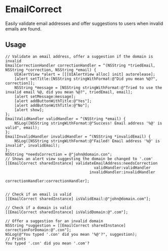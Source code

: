 EmailCorrect
============

Easily validate email addresses and offer suggestions to users when invalid emails are found.

## Usage

	// Validate an email address, offer a suggestion if the domain is invalid
    EmailCorrectionHandler correctionHandler = ^(NSString *triedEmail, NSString *correction, NSString *email) {
		UIAlertView *alert = [[[UIAlertView alloc] init] autorelease];
		[alert setTitle:[NSString stringWithFormat:@"Did you mean %@?", correction]];
		NSString *message = [NSString stringWithFormat:@"Tried to use the invalid email %@, did you mean %@?", triedEmail, email];
		[alert setMessage:message];
		[alert addButtonWithTitle:@"Yes"];
		[alert addButtonWithTitle:@"No"];
		[alert show];
    };
	EmailValidHandler validHandler = ^(NSString *email) {
		NSLog([NSString stringWithFormat:@"Success! Email address '%@' is valid", email);
    };
	EmailInvalidHandler invalidHandler = ^(NSString *invalidEmail) {
		NSLog([NSString stringWithFormat:@"Failed! Email address '%@' is invalid", invalidEmail);
	};
	NSString *needsCorrection = @"john@domain.con";
	// Shows an alert view suggesting the domain be changed to '.com'
    [[EmailCorrect sharedInstance] validateEmailAddress:needsCorrection
                                           validHandler:validHandler
                                         invalidHandler:invalidHandler
                                      correctionHandler:correctionHandler];


	// Check if an email is valid
	[[EmailCorrect sharedInstance] isValidEmail:@"john@domain.com"];

	// Check if a domain is valid
	[[EmailCorrect sharedInstance] isValidDomain:@".com"];

	// Offer a suggestion for an invalid domain
	NSString *suggestion = [[EmailCorrect sharedInstance] correctionForDomain:@".con"];
	NSLog(@"You typed '.con' did you mean '%@'?", suggestion);
	// Prints
	You typed '.con' did you mean '.com'?
	
